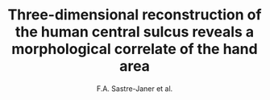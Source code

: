 ---
author: F.A. Sastre-Janer et al.
title: Three-dimensional reconstruction of the human central sulcus reveals a morphological correlate of the hand area
journal: Cerebral Cortex
year: 1998
type: article
---